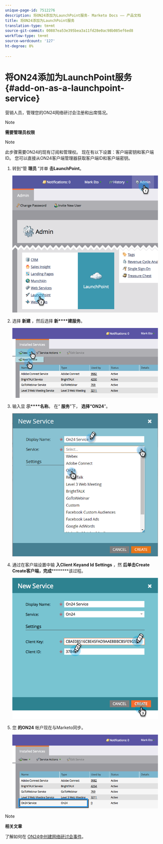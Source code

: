```yaml
---
unique-page-id: 7512276
description: 将ON24添加为LaunchPoint服务- Marketo Docs —— 产品文档
title: 将ON24添加为LaunchPoint服务
translation-type: tm+mt
source-git-commit: 00887ea53e395bea3a11fd28e0ac98b085ef6ed8
workflow-type: tm+mt
source-wordcount: '127'
ht-degree: 0%

---
```



# 将ON24添加为LaunchPoint服务 {#add-on-as-a-launchpoint-service}

营销人员，管理您的ON24网络研讨会注册和出席情况。

>[!NOTE]
>
>**需要管理员权限**

>[!NOTE]
>
>此步骤需要ON24的现有订阅和管理权。 现在有以下设置：客户端密钥和客户端ID。 您可以直接从ON24客户端管理器获取客户端ID和客户端密钥。

1. 转到“管 **理员** ”并单 **击LaunchPoint**。

   ![](assets/image2015-4-23-10-3a15-3a50.png)

1. 选择 **新建** ，然后选择 **新****建服务**。

   ![](assets/on24-new-service.png)

1. 输入显 **示****名称**。 在“ **服务**”下， **选择“ON24**”。

   ![](assets/new-service-on24.png)

1. 通过在客户端设置中输 **入****Client Key****and Id Settings** ，然 **后单击Create Create客户端，完成**********&#x200B;该过程。

   ![](assets/image2015-4-24-18-3a48-3a29.png)

1. 您 **的ON24** 帐户现在与Marketo同步。

   ![](assets/on24.png)

>[!NOTE]
>
>**相关文章**
>
>了解如何在 [ON24中创建网络研讨会事件](../../../product-docs/demand-generation/events/create-an-event/create-an-event-with-the-marketo-on24-adapter/create-your-webinar-event-in-on24.md)。

